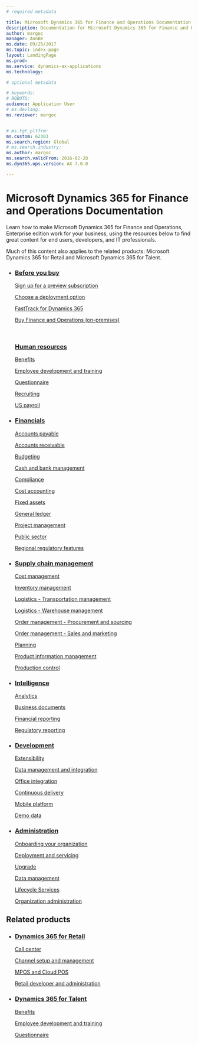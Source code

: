 ```yaml
---
# required metadata

title: Microsoft Dynamics 365 for Finance and Operations Documentation
description: Documentation for Microsoft Dynamics 365 for Finance and Operations, Enterprise edition. 
author: margoc
manager: AnnBe
ms.date: 09/25/2017
ms.topic: index-page
layout: LandingPage
ms.prod: 
ms.service: dynamics-ax-applications
ms.technology: 

# optional metadata

# keywords: 
# ROBOTS: 
audience: Application User
# ms.devlang: 
ms.reviewer: margoc


# ms.tgt_pltfrm: 
ms.custom: 62303
ms.search.region: Global
# ms.search.industry: 
ms.author: margoc
ms.search.validFrom: 2016-02-28
ms.dyn365.ops.version: AX 7.0.0

---
```


# Microsoft Dynamics 365 for Finance and Operations Documentation

Learn how to make Microsoft Dynamics 365 for Finance and Operations, Enterprise edition work for your business, using the resources below to find great content for end users, developers, and IT professionals. 

Much of this content also applies to the related products: Microsoft Dynamics 365 for Retail and Microsoft Dynamics 365 for Talent. 

<div id="main" class="v2">

<ul class="panelContent cardsF">
    <li>
        <div class="cardSize">
            <div class="cardPadding">
                <div class="card">
                    <div class="cardImageOuter">
                        <!-- <div class="cardImage">
                            <img src="/media/common/i_get-started.svg" alt="Get started icon" />
                        </div>-->
                    </div>
                    <div class="cardText">
                        <h3><a href="../fin-and-ops/get-started/before-you-buy.md">Before you buy</a></h3>
                        <p><a href="../dev-itpro/dev-tools/sign-up-preview-subscription.md">Sign up for a preview subscription</a></p>
                        <p><a href="../dev-itpro/deployment/choose-deployment-type.md">Choose a deployment option</a></p>
                        <p><a href="../fin-and-ops/get-started/fasttrack-dynamics-365-overview.md">FastTrack for Dynamics 365</a></p>
                        <p><a href="../fin-and-ops/get-started/purchase-on-premises.md">Buy Finance and Operations (on-premises)</a></p>
                        <br>
                        <H3><a href="fin-and-ops/hr/hr-landing-page.md">Human resources</a></h3>
<p><a href="../talent/manage-benefit-program.md">Benefits</a></p>
<p><a href="../talent/performance-management-overview.md">Employee development and training</a></p>
<p><a href="../talent/questionnaires.md">Questionnaire</a></p></p>
<p><a href="fin-and-ops/hr/manage-recruiting-process.md">Recruiting</a></p>
<p><a href="fin-and-ops/hr/localizations/noam-usa-payroll.md">US payroll</a>
                </div>
                </div>
            </div>
        </div>
    </li>
    <li>
        <div class="cardSize">
            <div class="cardPadding">
                <div class="card">
                    <div class="cardImageOuter">
                        <!-- <div class="cardImage">
                            <img src="/media/common/i_management.svg" alt="Design icon" />
                        </div>-->
                    </div>
                    <div class="cardText">
                        <h3><a href="../financials/index.md">Financials</a></h3>
<p><a href="../financials/accounts-payable/accounts-payable.md">Accounts payable</a></p>
<p><a href="../financials/accounts-receivable/accounts-receivable.md">Accounts receivable</a></p>
<p><a href="../financials/budgeting/budgeting-overview.md">Budgeting</a></p>
<p><a href="../financials/cash-bank-management/cash-bank-management.md">Cash and bank management</a></p>
<p><a href="../financials/general-ledger/audit-policy-rules.md">Compliance</a></p>
<p><a href="../financials/cost-accounting/cost-accounting-home-page.md">Cost accounting</a></p>
<p><a href="../financials/fixed-assets/fixed-assets.md">Fixed assets</a></p>
<p><a href="../financials/general-ledger/general-ledger.md">General ledger</a></p>
<p><a href="../financials/project-management/overview-project-management-accounting.md">Project management</a></p>
<p><a href="../financials/public-sector/public-sector-functionality.md">Public sector</a></p>
<p><a href="../dev-itpro/lcs-solutions/country-region.md">Regional regulatory features</a></p>
                    </div>
                </div>
            </div>
        </div>
    </li>
    <li>
        <div class="cardSize">
            <div class="cardPadding">
                <div class="card">
                  <div class="cardImageOuter">
                        <!--<div class="cardImage">
                            <img src="/media/common/i_upgrade.svg" alt="Publish icon" />
                        </div>-->
                    </div>
                    <div class="cardText">
<h3><a href="../supply-chain/index.md">Supply chain management</a></h3>
<p><a href="../supply-chain/cost-management/costing-sheets.md">Cost management</a></p>
<p><a href="../supply-chain/inventory/inventory-locations.md">Inventory management</a></p>
<p><a href="../supply-chain/transportation/transportation-management-overview.md">Logistics - Transportation management</a></p>
<p><a href="../supply-chain/warehousing/warehouse-configuration.md">Logistics - Warehouse management</a></p>
<p><a href="../supply-chain/procurement/procurement-sourcing-overview.md">Order management - Procurement and sourcing</a></p>
<p><a href="../supply-chain/sales-marketing/overview-sales-marketing.md">Order management - Sales and marketing</a></p>
<p><a href="../supply-chain/master-planning/master-plans.md">Planning</a></p>
<p><a href="../supply-chain/pim/product-information.md">Product information management</a></p>
<p><a href="../supply-chain/production-control/create-production-orders.md">Production control</a></p>
                    </div>
                </div>
            </div>
        </div>
    </li>
    <li>
        <div class="cardSize">
            <div class="cardPadding">
                <div class="card">
                    <div class="cardImageOuter">
                        <!--<div class="cardImage">
                            <img src="/media/common/i_api-reference.svg" alt="API Ref icon" />
                        </div>-->
                    </div>
                    <div class="cardText">
<h3><a href="../dev-itpro/analytics/information-access-reporting.md">Intelligence</a></h3>
<p><a href="../dev-itpro/analytics/analytics.md">Analytics</a></p>
 <p><a href="../dev-itpro/analytics/document-reporting-services.md">Business documents</a></p>
<p><a href="../dev-itpro/analytics/financial-reporting-intro.md">Financial reporting</a></p>
<p><a href="../dev-itpro/analytics/general-electronic-reporting.md">Regulatory reporting</a></p>
                    </div>
                </div>
            </div>
        </div>
    </li>
    <li>
        <div class="cardSize">
            <div class="cardPadding">
                <div class="card">
                    <div class="cardImageOuter">
                        <!--<div class="cardImage">
                            <img src="/media/common/i_multi-connect.svg" alt="Related links icon" />
                        </div>-->
                    </div>
                    <div class="cardText">
                       <h3><a href="../dev-itpro/dev-tools/developer-home-page.md">Development</h3>
<p><a href="../dev-itpro/extensibility/extensibility-home-page.md">Extensibility</a></p>
<p><a href="../dev-itpro/data-entities/data-entities.md">Data management and integration</a></p>
<p><a href="../dev-itpro/office-integration/office-integration.md">Office integration</a></p>
<p><a href="../dev-itpro/dev-tools/continuous-delivery-home-page.md">Continuous delivery</a></p>
<p><a href="../dev-itpro/mobile-apps/platform/mobile-platform-home-page.md">Mobile platform</a></p>
<p><a href="../fin-and-ops/get-started/demo-data.md">Demo data</a></p>
                    </div>
                </div>
            </div>
        </div>
    </li>
        <li>
        <div class="cardSize">
            <div class="cardPadding">
                <div class="card">
                    <div class="cardImageOuter">
                        <!--<div class="cardImage">
                            <img src="/media/common/i_multi-connect.svg" alt="Related links icon" />
                        </div>-->
                    </div>
                    <div class="cardText">
<h3><a href="../dev-itpro/sysadmin/system-administration-home-page.md">Administration</h3>
<p><a href="../fin-and-ops/get-started/onboarding-home.md">Onboarding your organization</a></p>
<p><a href="../dev-itpro/deployment/deploy-demo-environment.md">Deployment and servicing</a></p>
<p><a href="../dev-itpro/migration-upgrade/upgrade-home-page.md">Upgrade</a></p>
<p><a href="../dev-itpro/data-entities/data-management-integration-data-entity.md">Data management</a></p>
<p><a href="../dev-itpro/lifecycle-services/lcs.md">Lifecycle Services</a></p>
<p><a href="../fin-and-ops/organization-administration/organization-administration-home-page.md">Organization administration</a></p>
                    </div>
                </div>
            </div>
        </div>
    </li>
</ul>

<h2>Related products</h2>

<ul class="panelContent cardsF">
    <li>
        <div class="cardSize">
            <div class="cardPadding">
                <div class="card">
                    <div class="cardImageOuter">
                        <!--<div class="cardImage">
                            <img src="/media/common/i_multi-connect.svg" alt="Related links icon" />
                        </div>-->
                    </div>
                    <div class="cardText">
<h3><a href="../retail/index.md">Dynamics 365 for Retail</a></h3>
<p><a href="../retail/call-center-functionality.md">Call center</p>
<p><a href="../retail/define-maintain-retail-channels.md">Channel setup and management</p>
<p><a href="../retail/retail-peripherals-overview.md">MPOS and Cloud POS</p>
<p><a href="../retail/dev-itpro/dev-retail-home-page.md">Retail developer and administration</p>
                    </div>
                </div>
            </div>
        </div>
    </li>
    <li>
        <div class="cardSize">
            <div class="cardPadding">
                <div class="card">
                    <div class="cardImageOuter">
                        <!--<div class="cardImage">
                            <img src="/media/common/i_multi-connect.svg" alt="Related links icon" />
                        </div>-->
                    </div>
                    <div class="cardText">
<h3><a href="../talent/index">Dynamics 365 for Talent</a></h3>
<p><a href="../talent/manage-benefit-program.md">Benefits</a></p>
<p><a href="../talent/performance-management-overview.md">Employee development and training</a></p>
<p><a href="../talent/questionnaires.md">Questionnaire</a></p>
                    </div>
                </div>
            </div>
        </div>
    </li>

</ul>
